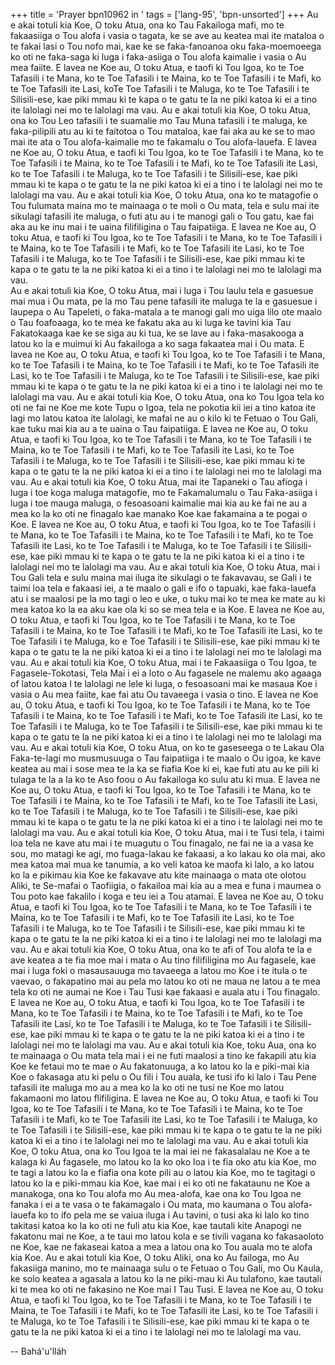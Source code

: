+++
title = 'Prayer bpn10962 in '
tags = ['lang-95', 'bpn-unsorted']
+++
Au e akai totuli kia Koe, O toku Atua, ona ko Tau Fakailoga mafi, mo te fakaasiiga o Tou alofa i vasia o tagata, ke se ave au keatea mai ite mataloa o te fakai lasi o Tou nofo mai, kae ke se faka-fanoanoa oku faka-moemoeega ko oti ne faka-saga ki luga i faka-asiiga o Tou alofa kaimalie i vasia o Au mea faiite.  E lavea ne Koe au, O toku Atua, e taofi ki Tou Igoa, ko te Toe Tafasili i te Mana, ko te Toe Tafasili i te Maina, ko te Toe Tafasili i te Mafi, ko te Toe Tafasili ite Lasi, koTe Toe Tafasili i te Maluga, ko te Toe Tafasili i te Silisili-ese, kae piki mmau ki te kapa o te gatu te la ne piki katoa ki ei a tino ite lalolagi nei mo te lalolagi ma vau.
     Au e akai totuli kia Koe, O toku Atua, ona ko Tou Leo tafasili i te suamalie mo Tau Muna tafasili i te maluga, ke faka-pilipili atu au ki te faitotoa o Tou mataloa, kae fai aka au ke se to mao mai ite ata o Tou alofa-kaimalie mo te fakamalu o Tou alofa-lauefa.  E lavea ne Koe au, O toku Atua, e taofi ki Tou Igoa, ko te Toe Tafasili i te Mana, ko te Toe Tafasili i te Maina, ko te Toe Tafasili i te Mafi, ko te Toe Tafasili ite Lasi, ko te Toe Tafasili i te Maluga, ko te Toe Tafasili i te Silisili-ese, kae piki mmau ki te kapa o te gatu te la ne piki katoa ki ei a tino i te lalolagi nei mo te lalolagi ma vau.
     Au e akai totuli kia Koe, O toku Atua, ona ko te matagofie o Tou fulumata maina mo te mainaaga o te moli o Ou mata, tela e sulu mai ite sikulagi tafasili ite maluga, o futi atu au i te manogi gali o Tou gatu, kae fai aka au ke inu mai i te uaina filifiligina o Tau faipatiiga.  E lavea ne Koe au, O toku Atua, e taofi ki Tou Igoa, ko te Toe Tafasili i te Mana, ko te Toe Tafasili i te Maina, ko te Toe Tafasili i te Mafi, ko te Toe Tafasili ite Lasi, ko te Toe Tafasili i te Maluga, ko te Toe Tafasili i te Silisili-ese, kae piki mmau ki te kapa o te gatu te la ne piki katoa ki ei a tino i te lalolagi nei mo te lalolagi ma vau.  
     Au e akai totuli kia Koe, O toku Atua, mai i luga i Tou laulu tela e gasuesue mai mua i Ou mata, pe la mo Tau pene tafasili ite maluga te la e gasuesue i laupepa o Au Tapeleti, o faka-matala a te manogi gali mo uiga lilo ote maalo o Tau foafoaaga, ko te mea ke fakatu aka au ki luga ke tavini kia Tau Fakatokaaga kae ke se siga au ki tua, ke se lave au i faka-masakooga a latou ko  la e muimui ki Au fakailoga a ko saga fakaatea mai i Ou mata.  E lavea ne Koe au, O toku Atua, e taofi ki Tou Igoa, ko te Toe Tafasili i te Mana, ko te Toe Tafasili i te Maina, ko te Toe Tafasili i te Mafi, ko te Toe Tafasili ite Lasi, ko te Toe Tafasili i te Maluga, ko te Toe Tafasili i te Silisili-ese, kae piki mmau ki te kapa o te gatu te la ne piki katoa ki ei a tino i te lalolagi nei mo te lalolagi ma vau.
     Au e akai totuli kia Koe, O toku Atua, ona ko Tou Igoa tela ko oti ne fai ne Koe me kote Tupu o Igoa, tela ne pokotia kii iei a tino katoa ite lagi mo latou katoa ite lalolagi, ke mafai ne au o kilo ki te Fetuao o Tou Gali, kae tuku mai kia au a te uaina o Tau faipatiiga.  E lavea ne Koe au, O toku Atua, e taofi ki Tou Igoa, ko te Toe Tafasili i te Mana, ko te Toe Tafasili i te Maina, ko te Toe Tafasili i te Mafi, ko te Toe Tafasili ite Lasi, ko te Toe Tafasili i te Maluga, ko te Toe Tafasili i te Silisili-ese, kae piki mmau ki te kapa o te gatu te la ne piki katoa ki ei a tino i te lalolagi nei mo te lalolagi ma vau.
     Au e akai totuli kia Koe, O toku Atua, mai ite Tapaneki o Tau afioga i luga i toe koga maluga matagofie, mo te Fakamalumalu o Tau Faka-asiiga i luga i toe mauga maluga, o fesoasoani kaimalie mai kia au ke fai ne au a mea ko la ko oti ne finagalo kae manako Koe kae fakamaina a te pogai o Koe.  E lavea ne Koe au, O toku Atua, e taofi ki Tou Igoa, ko te Toe Tafasili i te Mana, ko te Toe Tafasili i te Maina, ko te Toe Tafasili i te Mafi, ko te Toe Tafasili ite Lasi, ko te Toe Tafasili i te Maluga, ko te Toe Tafasili i te Silisili-ese, kae piki mmau ki te kapa o te gatu te la ne piki katoa ki ei a tino i te lalolagi nei mo te lalolagi ma vau.
     Au e akai totuli kia Koe, O toku Atua, mai i Tou Gali tela e sulu maina mai iluga ite sikulagi o te fakavavau, se Gali i te taimi loa tela e fakaasi iei, a te maalo o gali e ifo o tapuaki, kae faka-lauefa atu i se maalosi pe la mo tagi o leo e uke, o tuku mai ko te mea ke mate au ki mea katoa ko la ea aku kae ola ki so se mea tela e ia Koe.  E lavea ne Koe au, O toku Atua, e taofi ki Tou Igoa, ko te Toe Tafasili i te Mana, ko te Toe Tafasili i te Maina, ko te Toe Tafasili i te Mafi, ko te Toe Tafasili ite Lasi, ko te Toe Tafasili i te Maluga, ko e Toe Tafasili i te Silisili-ese, kae piki mmau ki te kapa o te gatu te la ne piki katoa ki ei a tino i te lalolagi nei mo te lalolagi ma vau.
     Au e akai totuli kia Koe, O toku Atua, mai i te Fakaasiiga o Tou Igoa, te Fagasele-Tokotasi, Tela Mai i ei a loto o Au fagasele ne malemu ako agaaga of latou katoa I te lalolagi ne lele ki luga, o fesoasoani mai ke masaua Koe i vasia o Au mea faiite, kae fai atu Ou tavaeega i vasia o tino.  E lavea ne Koe au, O toku Atua, e taofi ki Tou Igoa, ko te Toe Tafasili i te Mana, ko te Toe Tafasili i te Maina, ko te Toe Tafasili i te Mafi, ko te Toe Tafasili ite Lasi, ko te Toe Tafasili i te Maluga, ko te Toe Tafasili i te Silisili-ese, kae piki mmau ki te kapa o te gatu te la ne piki katoa ki ei a tino i te lalolagi nei mo te lalolagi ma vau.
     Au e akai totuli kia Koe, O toku Atua, on ko te gaseseega o te Lakau Ola Faka-te-lagi mo musmusuuga o Tau faipatiiga i te maalo o Ou igoa, ke kave keatea au mai i sose mea te la ka se fiafia Koe ki ei, kae futi atu au ke pili ki tulaga te la a Ia ko te Aso foou o Au fakailoga ko sulu atu ki mua.  E lavea ne Koe au, O toku Atua, e taofi ki Tou Igoa, ko te Toe Tafasili i te Mana, ko te Toe Tafasili i te Maina, ko te Toe Tafasili i te Mafi, ko te Toe Tafasili ite Lasi, ko te Toe Tafasili i te Maluga, ko te Toe Tafasili i te Silisili-ese, kae piki mmau ki te kapa o te gatu te la ne piki katoa ki ei a tino i te lalolagi nei mo te lalolagi ma vau.
     Au e akai totuli kia Koe, O toku Atua, mai i te Tusi tela, i taimi loa tela ne kave atu mai i te muagutu o Tou finagalo, ne fai ne ia a vasa ke sou, mo matagi ke agi, mo fuaga-lakau ke fakaasi, a ko lakau ko ola mai, ako mea katoa mai mua ke tanumia, a ko veli katoa ke maofa ki lalo, a ko latou ko la e pikimau kia Koe ke fakavave atu kite mainaaga o mata ote olotou Aliki, te Se-mafai o Taofiigia, o fakailoa mai kia au a mea e funa i maumea o Tou poto kae fakalilo i koga e teu iei a Tou atamai.  E lavea ne Koe au, O toku Atua, e taofi ki Tou Igoa, ko te Toe Tafasili i te Mana, ko te Toe Tafasili i te Maina, ko te Toe Tafasili i te Mafi, ko te Toe Tafasili ite Lasi, ko te Toe Tafasili i te Maluga, ko te Toe Tafasili i te Silisili-ese, kae piki mmau ki te kapa o te gatu te la ne piki katoa ki ei a tino i te lalolagi nei mo te lalolagi ma vau.
     Au e akai totuli kia Koe, O toku Atua, ona ko te afi of Tou alofa te la e ave keatea a te fia moe mai i mata o Au tino filifiligina mo Au fagasele, kae mai i luga foki o masausauuga mo tavaeega a latou mo Koe i te itula o te vaevao, o fakapatino mai au pela mo latou ko oti ne maua ne latou a te mea tela ko oti ne aumai ne Koe i Tau Tusi kae fakaasi e auala atu i Tou finagalo.  E lavea ne Koe au, O toku Atua, e taofi ki Tou Igoa, ko te Toe Tafasili i te Mana, ko te Toe Tafasili i te Maina, ko te Toe Tafasili i te Mafi, ko te Toe Tafasili ite Lasi, ko te Toe Tafasili i te Maluga, ko te Toe Tafasili i te Silisili-ese, kae piki mmau ki te kapa o te gatu te la ne piki katoa ki ei a tino i te lalolagi nei mo te lalolagi ma vau.
     Au e akai totuli kia Koe, toku Aua, ona ko te mainaaga o Ou mata tela mai i ei ne futi maalosi a tino ke fakapili atu kia Koe ke fetaui mo te mae o Au fakatonuuga, a ko latou ko la e piki-mai kia Koe o fakasaga atu ki pelu o Ou fili i Tou auala, ke tusi ifo ki lalo i Tau Pene tafasili ite maluga mo au a mea ko la ko oti ne tusi ne Koe mo latou fakamaoni mo latou flifiligina.  E lavea ne Koe au, O toku Atua, e taofi ki Tou Igoa, ko te Toe Tafasili i te Mana, ko te Toe Tafasili i te Maina, ko te Toe Tafasili i te Mafi, ko te Toe Tafasili ite Lasi, ko te Toe Tafasili i te Maluga, ko te Toe Tafasili i te Silisili-ese, kae piki mmau ki te kapa o te gatu te la ne piki katoa ki ei a tino i te lalolagi nei mo te lalolagi ma vau.
     Au e akai totuli kia Koe, O toku Atua, ona ko Tou Igoa te la mai iei ne fakasalalau ne Koe a te kalaga ki Au fagasele, mo latou ko la ko oko loa i te fia oko atu kia Koe, mo te tagi a latou ko la e fiafia ona kote pili au o latou kia Koe, mo te tagitagi o latou ko la e piki-mmau kia Koe, kae mai i ei ko oti ne fakataunu ne Koe a manakoga, ona ko Tou alofa mo Au mea-alofa, kae ona ko Tou Igoa ne fanaka i ei a te vasa o te fakamagalo i Ou mata, mo kaumana o Tou alofa-lauefa ko to ifo pela me se vaiua iluga i Au tavini, o tusi aka ki lalo ko tino takitasi katoa ko la ko oti ne fuli atu kia Koe, kae tautali kite Anapogi ne fakatonu mai ne Koe, a te taui mo latou kola e se tivili vagana ko fakasaoloto ne Koe, kae ne fakaseai katoa a mea a latou ona ko Tou auala mo te alofa kia Koe.
     Au e akai totuli kia Koe, O toku Aliki, ona ko Au failoga, mo Au fakasiiga manino, mo te mainaaga sulu o te Fetuao o Tou Gali, mo Ou Kaula, ke solo keatea a agasala a latou ko la ne piki-mau ki Au tulafono, kae tautali ki te mea ko oti ne fakasino ne Koe mai I Tau Tusi.  E lavea ne Koe au, O toku Atua, e taofi ki Tou Igoa, ko te Toe Tafasili i te Mana, ko te Toe Tafasili i te Maina, te Toe Tafasili i te Mafi, ko te Toe Tafasili ite Lasi, ko te Toe Tafasili i te Maluga, ko te Toe Tafasili i te Silisili-ese, kae piki mmau ki te kapa o te gatu te la ne piki katoa ki ei a tino i te lalolagi nei mo te lalolagi ma vau.

-- Bahá'u'lláh
